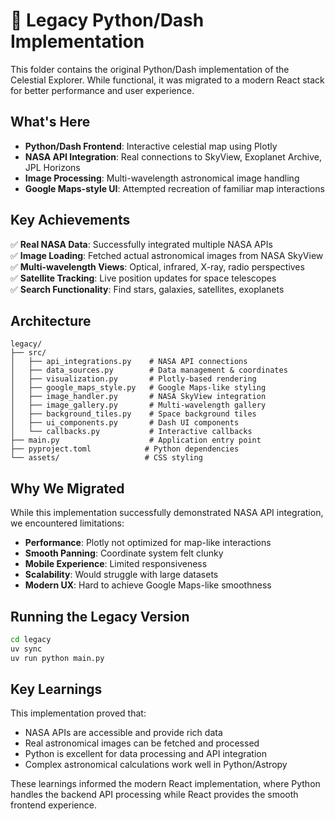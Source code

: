 # 🐍 Legacy Python/Dash Implementation

This folder contains the original Python/Dash implementation of the Celestial Explorer. While functional, it was migrated to a modern React stack for better performance and user experience.

## What's Here

- **Python/Dash Frontend**: Interactive celestial map using Plotly
- **NASA API Integration**: Real connections to SkyView, Exoplanet Archive, JPL Horizons
- **Image Processing**: Multi-wavelength astronomical image handling
- **Google Maps-style UI**: Attempted recreation of familiar map interactions

## Key Achievements

✅ **Real NASA Data**: Successfully integrated multiple NASA APIs  
✅ **Image Loading**: Fetched actual astronomical images from NASA SkyView  
✅ **Multi-wavelength Views**: Optical, infrared, X-ray, radio perspectives  
✅ **Satellite Tracking**: Live position updates for space telescopes  
✅ **Search Functionality**: Find stars, galaxies, satellites, exoplanets  

## Architecture

```
legacy/
├── src/
│   ├── api_integrations.py    # NASA API connections
│   ├── data_sources.py        # Data management & coordinates
│   ├── visualization.py       # Plotly-based rendering
│   ├── google_maps_style.py   # Google Maps-like styling
│   ├── image_handler.py       # NASA SkyView integration
│   ├── image_gallery.py       # Multi-wavelength gallery
│   ├── background_tiles.py    # Space background tiles
│   ├── ui_components.py       # Dash UI components
│   └── callbacks.py           # Interactive callbacks
├── main.py                    # Application entry point
├── pyproject.toml            # Python dependencies
└── assets/                   # CSS styling
```

## Why We Migrated

While this implementation successfully demonstrated NASA API integration, we encountered limitations:

- **Performance**: Plotly not optimized for map-like interactions
- **Smooth Panning**: Coordinate system felt clunky
- **Mobile Experience**: Limited responsiveness
- **Scalability**: Would struggle with large datasets
- **Modern UX**: Hard to achieve Google Maps-like smoothness

## Running the Legacy Version

```bash
cd legacy
uv sync
uv run python main.py
```

## Key Learnings

This implementation proved that:
- NASA APIs are accessible and provide rich data
- Real astronomical images can be fetched and processed
- Python is excellent for data processing and API integration
- Complex astronomical calculations work well in Python/Astropy

These learnings informed the modern React implementation, where Python handles the backend API processing while React provides the smooth frontend experience.